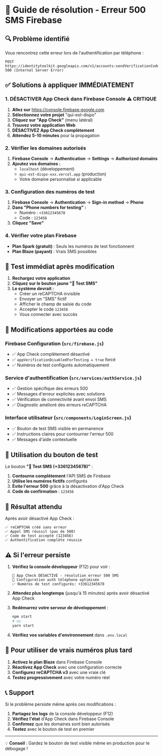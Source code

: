 # 🚨 Guide de résolution - Erreur 500 SMS Firebase

## 🔍 Problème identifié

Vous rencontrez cette erreur lors de l'authentification par téléphone :

```
POST https://identitytoolkit.googleapis.com/v1/accounts:sendVerificationCode 500 (Internal Server Error)
```

## ✅ Solutions à appliquer IMMÉDIATEMENT

### 1. **DÉSACTIVER App Check dans Firebase Console** ⚠️ CRITIQUE

1. **Allez sur** https://console.firebase.google.com
2. **Sélectionnez votre projet** "qui-est-dispo"
3. **Cliquez sur "App Check"** (menu latéral)
4. **Trouvez votre application Web**
5. **DÉSACTIVEZ App Check complètement**
6. **Attendez 5-10 minutes** pour la propagation

### 2. **Vérifier les domaines autorisés**

1. **Firebase Console** → **Authentication** → **Settings** → **Authorized domains**
2. **Ajoutez vos domaines :**
   - `localhost` (développement)
   - `qui-est-dispo-xxx.vercel.app` (production)
   - Votre domaine personnalisé si applicable

### 3. **Configuration des numéros de test**

1. **Firebase Console** → **Authentication** → **Sign-in method** → **Phone**
2. **Dans "Phone numbers for testing" :**
   - Numéro : `+33612345678`
   - Code : `123456`
3. **Cliquez "Save"**

### 4. **Vérifier votre plan Firebase**

- **Plan Spark (gratuit)** : Seuls les numéros de test fonctionnent
- **Plan Blaze (payant)** : Vrais SMS possibles

## 🧪 Test immédiat après modification

1. **Rechargez votre application**
2. **Cliquez sur le bouton jaune "🧪 Test SMS"**
3. **Le système devrait :**
   - Créer un reCAPTCHA invisible
   - Envoyer un "SMS" fictif
   - Afficher le champ de saisie du code
   - Accepter le code `123456`
   - Vous connecter avec succès

## 🔧 Modifications apportées au code

### Firebase Configuration (`src/firebase.js`)

- ✅ App Check complètement désactivé
- ✅ `appVerificationDisabledForTesting = true` forcé
- ✅ Numéros de test configurés automatiquement

### Service d'authentification (`src/services/authService.js`)

- ✅ Gestion spécifique des erreurs 500
- ✅ Messages d'erreur explicites avec solutions
- ✅ Vérification de connectivité avant envoi SMS
- ✅ Diagnostic amélioré des erreurs reCAPTCHA

### Interface utilisateur (`src/components/LoginScreen.js`)

- ✅ Bouton de test SMS visible en permanence
- ✅ Instructions claires pour contourner l'erreur 500
- ✅ Messages d'aide contextuelle

## 📱 Utilisation du bouton de test

Le bouton **"🧪 Test SMS (+33612345678)"** :

1. **Contourne complètement** l'API SMS de Firebase
2. **Utilise les numéros fictifs** configurés
3. **Évite l'erreur 500** grâce à la désactivation d'App Check
4. **Code de confirmation** : `123456`

## 🎯 Résultat attendu

Après avoir désactivé App Check :

```
✅ reCAPTCHA créé sans erreur
✅ Appel SMS réussit (pas de 500)
✅ Code de test accepté (123456)
✅ Authentification complète réussie
```

## ⚠️ Si l'erreur persiste

1. **Vérifiez la console développeur** (F12) pour voir :

   ```
   🔧 App Check DÉSACTIVÉ - résolution erreur 500 SMS
   🔧 Configuration auth téléphone optimisée
   ✅ Numéros de test configurés: +33612345678
   ```

2. **Attendez plus longtemps** (jusqu'à 15 minutes) après avoir désactivé App Check

3. **Redémarrez votre serveur de développement** :

   ```bash
   npm start
   # ou
   yarn start
   ```

4. **Vérifiez vos variables d'environnement** dans `.env.local`

## 🔄 Pour utiliser de vrais numéros plus tard

1. **Activez le plan Blaze** dans Firebase Console
2. **Réactivez App Check** avec une configuration correcte
3. **Configurez reCAPTCHA v3** avec une vraie clé
4. **Testez progressivement** avec votre numéro réel

## 📞 Support

Si le problème persiste même après ces modifications :

1. **Partagez les logs** de la console développeur (F12)
2. **Vérifiez l'état** d'App Check dans Firebase Console
3. **Confirmez** que les domaines sont bien autorisés
4. **Testez** avec le bouton de test en premier

---

💡 **Conseil** : Gardez le bouton de test visible même en production pour le débogage !
